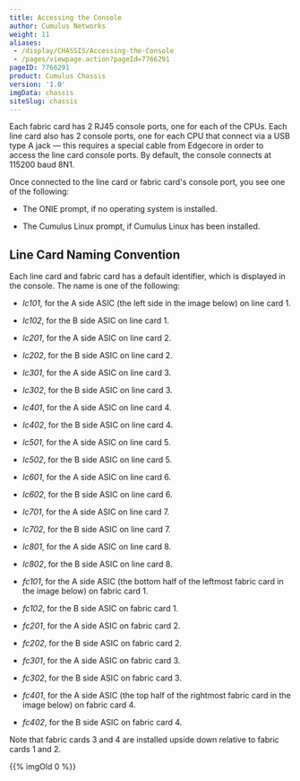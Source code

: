 ```yaml
---
title: Accessing the Console
author: Cumulus Networks
weight: 11
aliases:
 - /display/CHASSIS/Accessing-the-Console
 - /pages/viewpage.action?pageId=7766291
pageID: 7766291
product: Cumulus Chassis
version: '1.0'
imgData: chassis
siteSlug: chassis
---
```

Each fabric card has 2 RJ45 console ports, one for each of the CPUs.
Each line card also has 2 console ports, one for each CPU that connect
via a USB type A jack — this requires a special cable from Edgecore in
order to access the line card console ports. By default, the console
connects at 115200 baud 8N1.

Once connected to the line card or fabric card's console port, you see
one of the following:

  - The ONIE prompt, if no operating system is installed.

  - The Cumulus Linux prompt, if Cumulus Linux has been installed.

## Line Card Naming Convention</span>

Each line card and fabric card has a default identifier, which is
displayed in the console. The name is one of the following:

  - *lc101*, for the A side ASIC (the left side in the image below) on
    line card 1.

  - *lc102*, for the B side ASIC on line card 1.

  - *lc201*, for the A side ASIC on line card 2.

  - *lc202*, for the B side ASIC on line card 2.

  - *lc301*, for the A side ASIC on line card 3.

  - *lc302*, for the B side ASIC on line card 3.

  - *lc401*, for the A side ASIC on line card 4.

  - *lc402*, for the B side ASIC on line card 4.

  - *lc501*, for the A side ASIC on line card 5.

  - *lc502*, for the B side ASIC on line card 5.

  - *lc601*, for the A side ASIC on line card 6.

  - *lc602*, for the B side ASIC on line card 6.

  - *lc701*, for the A side ASIC on line card 7.

  - *lc702*, for the B side ASIC on line card 7.

  - *lc801*, for the A side ASIC on line card 8.

  - *lc802*, for the B side ASIC on line card 8.

  - *fc101*, for the A side ASIC (the bottom half of the leftmost fabric
    card in the image below) on fabric card 1.

  - *fc102*, for the B side ASIC on fabric card 1.

  - *fc201*, for the A side ASIC on fabric card 2.

  - *fc202*, for the B side ASIC on fabric card 2.

  - *fc301*, for the A side ASIC on fabric card 3.

  - *fc302*, for the B side ASIC on fabric card 3.

  - *fc401*, for the A side ASIC (the top half of the rightmost fabric
    card in the image below) on fabric card 4.

  - *fc402*, for the B side ASIC on fabric card 4.

Note that fabric cards 3 and 4 are installed upside down relative to
fabric cards 1 and 2.

{{% imgOld 0 %}}

<article id="html-search-results" class="ht-content" style="display: none;">

</article>

<footer id="ht-footer">

</footer>
